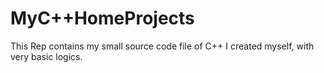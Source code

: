 # MyC++HomeProjects
This Rep contains my small source code file of C++ I created myself, with very basic logics. 
